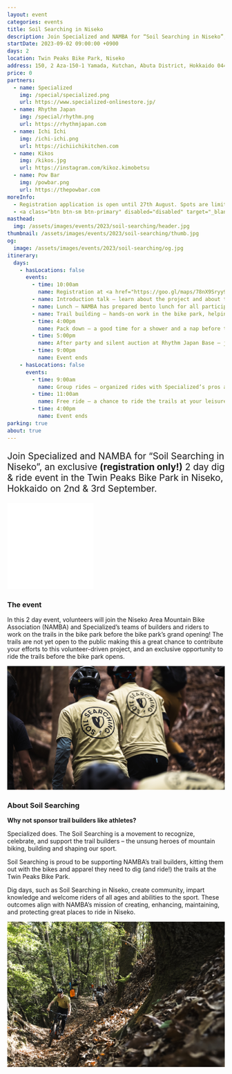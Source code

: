 ```yaml
---
layout: event
categories: events
title: Soil Searching in Niseko
description: Join Specialized and NAMBA for “Soil Searching in Niseko”, an exclusive (registration only!) 2 day dig & ride event in the Twin Peaks Bike Park in Niseko, Hokkaido on 2nd & 3rd September.
startDate: 2023-09-02 09:00:00 +0900
days: 2
location: Twin Peaks Bike Park, Niseko
address: 150, 2 Aza-150-1 Yamada, Kutchan, Abuta District, Hokkaido 044-0081
price: 0
partners:
  - name: Specialized
    img: /special/specialized.png
    url: https://www.specialized-onlinestore.jp/
  - name: Rhythm Japan
    img: /special/rhythm.png
    url: https://rhythmjapan.com
  - name: Ichi Ichi
    img: /ichi-ichi.png
    url: https://ichiichikitchen.com
  - name: Kikos
    img: /kikos.jpg
    url: https://instagram.com/kikoz.kimobetsu
  - name: Pow Bar
    img: /powbar.png
    url: https://thepowbar.com
moreInfo:
  - Registration application is open until 27th August. Spots are limited and, due to high demand, participants will be selected by lottery.
  - <a class="btn btn-sm btn-primary" disabled="disabled" target="_blank">Click here to apply</a>
masthead:
  img: /assets/images/events/2023/soil-searching/header.jpg
thumbnail: /assets/images/events/2023/soil-searching/thumb.jpg
og:
  image: /assets/images/events/2023/soil-searching/og.jpg
itinerary:
  days:
    - hasLocations: false
      events:
        - time: 10:00am
          name: Registration at <a href="https://goo.gl/maps/78nX9Sryy9c5qXmM8" target="_blank">Rhythm Japan Base</a>
        - name: Introduction talk – learn about the project and about the Specialized Soil Searching program
        - name: Lunch – NAMBA has prepared bento lunch for all participants
        - name: Trail building – hands-on work in the bike park, helping NAMBA and Specialized complete trails within the park
        - time: 4:00pm
          name: Pack down – a good time for a shower and a nap before the afterparty!
        - time: 5:00pm
          name: After party and silent auction at Rhythm Japan Base – join us for beers and bites at the Rhythm Base! We will also be commencing the auction for a Specialized Turbo Levo SL LTD Soil Searching edition!
        - time: 9:00pm
          name: Event ends
    - hasLocations: false
      events:
        - time: 9:00am
          name: Group rides – organized rides with Specialized’s pros and the team building the Twin Peaks Bike Park
        - time: 11:00am
          name: Free ride – a chance to ride the trails at your leisure
        - time: 4:00pm
          name: Event ends
parking: true
about: true
---
```

<p style="font-size:150%;">Join Specialized and NAMBA for “Soil Searching in Niseko”, an exclusive
  <strong>(registration only!)</strong>
  2 day dig & ride event in the Twin Peaks Bike Park in Niseko, Hokkaido on 2nd & 3rd September.</p>

<img src="/assets/images/events/2023/soil-searching/soil-searching.png" style="width:200px; margin: auto;" />

### The event

In this 2 day event, volunteers will join the Niseko Area Mountain Bike Association (NAMBA) and Specialized’s teams of builders and riders to work on the trails in the bike park before the bike park’s grand opening! The trails are not yet open to the public making this a great chance to contribute your efforts to this volunteer-driven project, and an exclusive opportunity to ride the trails before the bike park opens.

![](/assets/images/events/2023/soil-searching/ss02.jpg)

### About Soil Searching

<strong>Why not sponsor trail builders like athletes?</strong>

Specialized does. The Soil Searching is a movement to recognize, celebrate, and support the trail builders – the unsung heroes of mountain biking, building and shaping our sport.

Soil Searching is proud to be supporting NAMBA’s trail builders, kitting them out with the bikes and apparel they need to dig (and ride!) the trails at the Twin Peaks Bike Park.

Dig days, such as Soil Searching in Niseko, create community, impart knowledge and welcome riders of all ages and abilities to the sport. These outcomes align with NAMBA’s mission of creating, enhancing, maintaining, and protecting great places to ride in Niseko.

![](/assets/images/events/2023/soil-searching/ss03.jpg)

